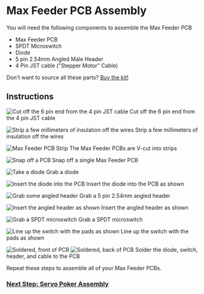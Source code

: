# Max Feeder PCB Assembly

You will need the following components to assemble the Max Feeder PCB

- Max Feeder PCB
- SPDT Microswitch
- Diode
- 5 pin 2.54mm Angled Male Header
- 4 Pin JST cable ("Stepper Motor" Cable)

Don't want to source all these parts?
[Buy the kit!](https://store.curlytalegames.com/pages/max-feeders)
## Instructions

![Cut off the 6 pin end from the 4 pin JST cable](pcb/009_cable.jpg)
Cut off the 6 pin end from the 4 pin JST cable

![Strip a few millimeters of insulation off the wires](pcb/011_cable_strip.jpg)
Strip a few millimeters of insulation off the wires

![Max Feeder PCB Strip](pcb/001_pcb_strip.jpg)
The Max Feeder PCBs are V-cut into strips

![Snap off a PCB](pcb/002_snap.jpg)
Snap off a single Max Feeder PCB

![Take a diode](pcb/003_diode.jpg)
Grab a diode

![Insert the diode into the PCB](pcb/004_diode_added.jpg)
Insert the diode into the PCB as shown

![Grab some angled header](pcb/005_angle.jpg)
Grab a 5 pin 2.54mm angled header

![Insert the angled header as shown](pcb/006_angle_added.jpg)
Insert the angled header as shown

![Grab a SPDT microswitch](pcb/007_switch.jpg)
Grab a SPDT microswitch

![Line up the switch with the pads as shown](pcb/008_switch_added.jpg)
Line up the switch with the pads as shown

![Soldered, front of PCB](pcb/012_solder_front.jpg)
![Soldered, back of PCB](pcb/013_solder_back.jpg)
Solder the diode, switch, header, and cable to the PCB

Repeat these steps to assemble all of your Max Feeder PCBs.


### [Next Step: Servo Poker Assembly](poker.md)


